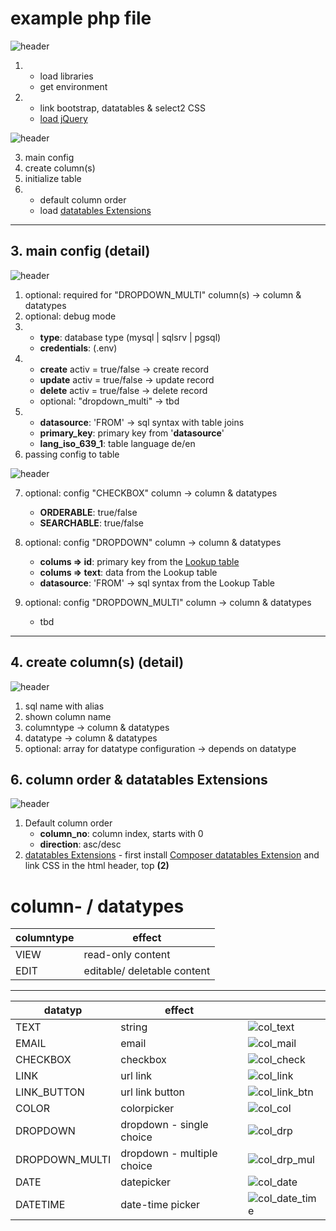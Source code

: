 # example php file

![header](https://datatableswebutility.net/img/docs/header.jpg)

1. - load libraries
   - get environment
2. - link bootstrap, datatables & select2 CSS
   - [load jQuery](https://api.jquery.com/)

![header](https://datatableswebutility.net/img/docs/body_1.jpg)

3. main config
4. create column(s)
5. initialize table
6. - default column order
   - load [datatables Extensions](https://datatables.net/extensions/index)

---

## 3. main config (detail)

![header](https://datatableswebutility.net/img/docs/basecfg_1.jpg)

1. optional: required for "DROPDOWN_MULTI" column(s) -> column & datatypes
2. optional: debug mode
3. - **type**: database type (mysql | sqlsrv | pgsql)
   - **credentials**: (.env)
4. - **create** activ = true/false -> create record
   - **update** activ = true/false -> update record
   - **delete** activ = true/false -> delete record
   - optional: "dropdown_multi" -> tbd
5. - **datasource**: 'FROM' -> sql syntax with table joins
   - **primary_key**: primary key from '**datasource**'
   - **lang_iso_639_1**: table language de/en
6. passing config to table

![header](https://datatableswebutility.net/img/docs/basecfg_2.jpg)

7. optional: config "CHECKBOX" column -> column & datatypes

   - **ORDERABLE**: true/false
   - **SEARCHABLE**: true/false

8. optional: config "DROPDOWN" column -> column & datatypes

   - **colums => id**: primary key from the [Lookup table](https://en.wikipedia.org/wiki/Lookup_table)
   - **colums => text**: data from the Lookup table
   - **datasource**: 'FROM' -> sql syntax from the Lookup Table

9. optional: config "DROPDOWN_MULTI" column -> column & datatypes

   - tbd

---

## 4. create column(s) (detail)

![header](https://datatableswebutility.net/img/docs/create_column.jpg)

1. sql name with alias
2. shown column name
3. columntype -> column & datatypes
4. datatype -> column & datatypes
5. optional: array for datatype configuration -> depends on datatype

## 6. column order & datatables Extensions

![header](https://datatableswebutility.net/img/docs/sort_ext_1.jpg)

1. Default column order
   - **column_no**: column index, starts with 0
   - **direction**: asc/desc
2. [datatables Extensions](https://datatables.net/extensions/index) - first install [Composer datatables Extension](https://packagist.org/packages/datatables.net/datatables.net?query=datatables.net%20extensions) and link CSS in the html header, top **(2)**

# column- / datatypes

| columntype | effect                      |
| ---------- | --------------------------- |
| VIEW       | read-only content           |
| EDIT       | editable/ deletable content |

---

| datatyp        | effect                     |                                                                               |
| -------------- | -------------------------- | ----------------------------------------------------------------------------- |
| TEXT           | string                     | ![col_text](https://datatableswebutility.net/img/docs/col_text.jpg)           |
| EMAIL          | email                      | ![col_mail](https://datatableswebutility.net/img/docs/col_mail.jpg)           |
| CHECKBOX       | checkbox                   | ![col_check](https://datatableswebutility.net/img/docs/col_check.jpg)         |
| LINK           | url link                   | ![col_link](https://datatableswebutility.net/img/docs/col_link.jpg)           |
| LINK_BUTTON    | url link button            | ![col_link_btn](https://datatableswebutility.net/img/docs/col_link_btn.jpg)   |
| COLOR          | colorpicker                | ![col_col](https://datatableswebutility.net/img/docs/col_col.jpg)             |
| DROPDOWN       | dropdown - single choice   | ![col_drp](https://datatableswebutility.net/img/docs/col_drp.jpg)             |
| DROPDOWN_MULTI | dropdown - multiple choice | ![col_drp_mul](https://datatableswebutility.net/img/docs/col_drp_mul.jpg)     |
| DATE           | datepicker                 | ![col_date](https://datatableswebutility.net/img/docs/col_date.jpg)           |
| DATETIME       | date-time picker           | ![col_date_time](https://datatableswebutility.net/img/docs/col_date_time.jpg) |
